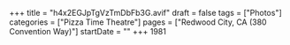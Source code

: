 +++
title = "h4x2EGJpTgVzTmDbFb3G.avif"
draft = false
tags = ["Photos"]
categories = ["Pizza Time Theatre"]
pages = ["Redwood City, CA (380 Convention Way)"]
startDate = ""
+++
1981
